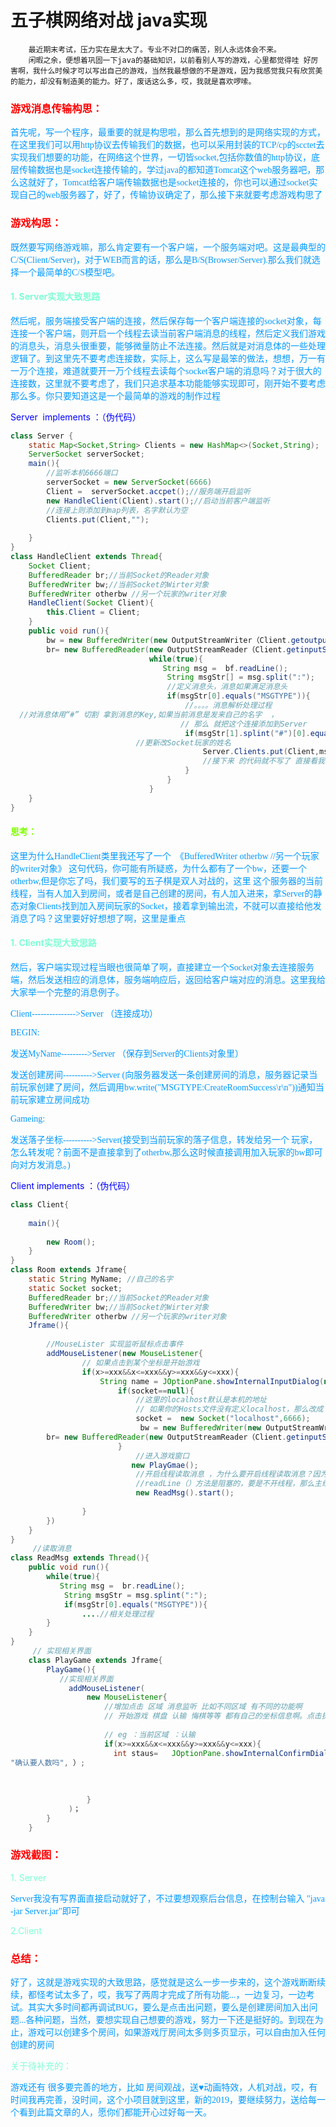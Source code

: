 # 五子棋网络对战 java实现

```
	最近期末考试，压力实在是太大了。专业不对口的痛苦，别人永远体会不来。
	闲暇之余，便想着巩固一下java的基础知识，以前看别人写的游戏，心里都觉得哇 好厉害啊，我什么时候才可以写出自己的游戏，当然我最想做的不是游戏，因为我感觉我只有欣赏美的能力，却没有制造美的能力。好了，废话这么多，哎，我就是喜欢啰嗦。
```



### <font color=red>游戏消息传输构思：</font>

​	<font color=#0099ff face="楷体" bgcolor=#FF4500>首先呢，写一个程序，最重要的就是构思啦，那么首先想到的是网络实现的方式，在这里我们可以用http协议去传输我们的数据，也可以采用封装的TCP/cp的scctet去实现我们想要的功能，在网络这个世界，一切皆socket,包括你数值的http协议，底层传输数据也是socket连接传输的，学过java的都知道Tomcat这个web服务器吧，那么这就好了，Tomcat给客户端传输数据也是socket连接的，你也可以通过socket实现自己的web服务器了，好了，传输协议确定了，那么接下来就要考虑游戏构思了</font>

### <font color=red>游戏构思：</font>

​	<font color=#0099ff face="楷体" bgcolor=#FF4500>既然要写网络游戏嘛，那么肯定要有一个客户端，一个服务端对吧。这是最典型的C/S(Client/Server)，对于WEB而言的话，那么是B/S(Browser/Server).那么我们就选择一个最简单的C/S模型吧。</font>

####  <font color=#7FFFD4>1. Server实现大致思路</font>

​	<font color=#0099ff face="楷体" bgcolor=#FF4500>然后呢，服务端接受客户端的连接，然后保存每一个客户端连接的socket对象，每连接一个客户端，则开启一个线程去读当前客户端消息的线程，然后定义我们游戏的消息头，消息头很重要，能够微量防止不法连接。然后就是对消息体的一些处理逻辑了。到这里先不要考虑连接数，实际上，这么写是最笨的做法，想想，万一有一万个连接，难道就要开一万个线程去读每个socket客户端的消息吗？对于很大的连接数，这里就不要考虑了，我们只追求基本功能能够实现即可，刚开始不要考虑那么多。你只要知道这是一个最简单的游戏的制作过程</font>

<font color=#0000FF>Server  implements ：（伪代码）</font>

```java
class Server {
    static Map<Socket,String> Clients = new HashMap<>(Socket,String);
    ServerSocket serverSocket;
    main(){
        //监听本机6666端口
        serverSocket = new ServerSocket(6666)
        Client =  serverSocket.accpet();//服务端开启监听
        new HandleClient(Client).start();//启动当前客户端监听
        //连接上则添加到map列表，名字默认为空
        Clients.put(Client,"");
       
    }
}
class HandleClient extends Thread{
    Socket Client;
    BufferedReader br;//当前Socket的Reader对象
    BufferedWriter bw;//当前Socket的Wirter对象
    BufferedWriter otherbw //另一个玩家的writer对象
    HandleClient(Socket Client){
        this.Client = Client;
	}
    public void run(){
        bw = new BufferedWriter(new OutputStreamWriter（Client.getoutputStream()）;
        br= new BufferedReader(new OutputStreamReader（Client.getinputStream()）;  
                               while(true){
                                  String msg =  bf.readLine();
                                   String msgStr[] = msg.split(":");
                                   //定义消息头，消息如果满足消息头
                                   if(msgStr[0].equals("MSGTYPE")){
                                       //。。。。消息解析处理过程
  //对消息体用“#” 切割 拿到消息的Key,如果当前消息是发来自己的名字  ，
                                      // 那么 就把这个连接添加到Server
                                       if(msgStr[1].splint("#")[0].equals("MYNAME")){
                            //更新改Socket玩家的姓名
                                           Server.Clients.put(Client,msgStr[1].splint("#")[1]);   
                                           //接下来 的代码就不写了 直接看我的工程即可，服务端游戏思路大致就是这样。就是这样切割消息体来进入相应的处理
                                       }
                                   }
                               }
	}
}
```

#### <font color = #7FFF00>思考：</font>

​	<font color=#0099ff face="楷体" bgcolor=#FF4500>这里为什么HandleClient类里我还写了一个  《BufferedWriter otherbw //另一个玩家的writer对象》 这句代码，你可能有所疑惑，为什么都有了一个bw，还要一个otherbw,但是你忘了吗，我们要写的五子棋是双人对战的，这里 这个服务器的当前线程，当有人加入到房间，或者是自己创建的房间，有人加入进来，拿Server的静态对象Clients找到加入房间玩家的Socket，接着拿到输出流，不就可以直接给他发消息了吗？这里要好好想想了啊，这里是重点</font>

#### <font color=#7FFFD4>1. Client实现大致思路</font>

​	<font color=#0099ff face="楷体" bgcolor=#FF4500>然后，客户端实现过程当眼也很简单了啊，直接建立一个Socket对象去连接服务端，然后发送相应的消息体，服务端响应后，返回给客户端对应的消息。这里我给大家举一个完整的消息例子。 </font>

<font color=#0099ff face="楷体" bgcolor=#FF4500>Client--------------->Server （连接成功）</font>

<font color=#0099ff face="楷体" bgcolor=#FF4500>BEGIN:</font>

<font color=#0099ff face="楷体" bgcolor=#FF4500>发送MyName--------->Server （保存到Server的Clients对象里）</font>

<font color=#0099ff face="楷体" bgcolor=#FF4500>发送创建房间---------->Server  (向服务器发送一条创建房间的消息，服务器记录当前玩家创建了房间，然后调用bw.write("MSGTYPE:CreateRoomSuccess\r\n"))通知当前玩家建立房间成功</font>

<font color=#0099ff face="楷体" bgcolor=#FF4500>Gameing:</font>

<font color=#0099ff face="楷体" bgcolor=#FF4500>发送落子坐标---------->Server(接受到当前玩家的落子信息，转发给另一个 玩家，怎么转发呢？前面不是直接拿到了otherbw,那么这时候直接调用加入玩家的bw即可向对方发消息。)</font>

<font color=#0000FF>Client implements ：（伪代码）</font>

```java
class Client{
  
    main(){
        
        new Room();
    }
}
class Room extends Jframe{
    static String MyName; //自己的名字
    static Socket socket;
    BufferedReader br;//当前Socket的Reader对象
    BufferedWriter bw;//当前Socket的Wirter对象
    BufferedWriter otherbw //另一个玩家的writer对象
    Jframe(){
       
        //MouseLister 实现监听鼠标点击事件
        addMouseListener(new MouseListener{
                // 如果点击到某个坐标是开始游戏
                if(x>=xxx&&x<=xxx&&y>=xxx&&y<=xxx){
                	String name = JOptionPane.showInternalInputDialog(null,"请给你取一个个性的名字把！")
                        if(socket==null){
                            //这里的localhost默认是本机的地址 
                            // 如果你的Hosts文件没有定义localhost，那么改成							127.0.0.1
                            socket =  new Socket("localhost",6666);
							 bw = new BufferedWriter(new OutputStreamWriter（Client.getoutputStream()）;
        br= new BufferedReader(new OutputStreamReader（Client.getinputStream()）;  
                        }
                    		//进入游戏窗口
                           new PlayGmae();
                            //开启线程读取消息 ，为什么要开启线程读取消息？因为
                            //readLine（）方法是阻塞的，要是不开线程，那么主线									程就会卡了。
                            new ReadMsg().start();
                       
                }
        })
    }
}
     //读取消息
class ReadMsg extends Thread(){
    public void run(){
        while(true){
           String msg =  br.readLine();
            String msgStr = msg.splint(":");
            if(msgStr[0].equals("MSGTYPE")){
                ....//相关处理过程
        }
    }
}
     // 实现相关界面
    class PlayGame extends Jframe{
        PlayGame(){
           //实现相关界面 
             addMouseListener(
                 new MouseListener{
                     //增加点击 区域 消息监听 比如不同区域 有不同的功能啊
                     // 开始游戏 棋盘 认输 悔棋等等 都有自己的坐标信息啊。点击执行相关的功能
                     
                     // eg ：当前区域 ：认输
                     if(x>=xxx&&x<=xxx&&y>=xxx&&y<=xxx){
                       int staus=   JOptionPane.showInternalConfirmDialog(this, 
"确认要人数吗", ）;
                                                                          if(staus==0){
                                                                              bw.write("MSGTYPE:GAMEING#renshu")；
                                                                          }
                 }
             )；
        }
    }
```





###  <font color=red>游戏截图：</font>

<font color=#7FFFD4>1. Server</font>

<font color=#0099ff face="楷体" bgcolor=#FF4500>Server我没有写界面直接启动就好了，不过要想观察后台信息，在控制台输入 "java -jar Server.jar"即可</font>

<font color=#7FFFD4>2.Client</font>

###  <font color=red>总结：</font>

<font color=#0099ff face="楷体" bgcolor=#FF4500>好了，这就是游戏实现的大致思路，感觉就是这么一步一步来的，这个游戏断断续续，都怪考试太多了，哎，我写了两周才完成了所有功能...，一边复习，一边考试。其实大多时间都再调试BUG，要么是点击出问题，要么是创建房间加入出问题...各种问题，当然，要想实现自己想要的游戏，努力一下还是挺好的。到现在为止，游戏可以创建多个房间，如果游戏厅房间太多则多页显示，可以自由加入任何创建的房间</font>

<font color=#7FFFD4>关于待补充的：</font>

  <font color=#0099ff face="楷体" bgcolor=#FF4500>游戏还有 很多要完善的地方，比如 房间观战，送♥动画特效，人机对战，哎，有时间我再完善，没时间，这个小项目就到这里，新的2019，要继续努力，送给每一个看到此篇文章的人，愿你们都能开心过好每一天。</font>